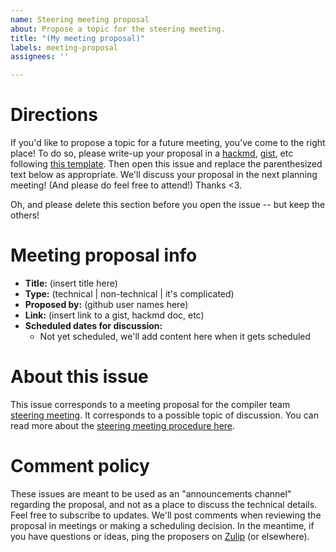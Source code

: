 ```yaml
---
name: Steering meeting proposal
about: Propose a topic for the steering meeting.
title: "(My meeting proposal)"
labels: meeting-proposal
assignees: ''

---
```


# Directions

If you'd like to propose a topic for a future meeting, you've come to
the right place! To do so, please write-up your proposal in a
[hackmd], [gist], etc following [this template]. Then open this issue
and replace the parenthesized text below as appropriate. We'll discuss
your proposal in the next planning meeting! (And please do feel free
to attend!)  Thanks <3.

Oh, and please delete this section before you open the issue -- but
keep the others!

# Meeting proposal info

- **Title:** (insert title here)
- **Type:** (technical | non-technical | it's complicated)
- **Proposed by:** (github user names here)
- **Link:** (insert link to a gist, hackmd doc, etc)
- **Scheduled dates for discussion:**
  - Not yet scheduled, we'll add content here when it gets scheduled

# About this issue

This issue corresponds to a meeting proposal for the compiler team
[steering meeting][]. It corresponds to a possible topic of
discussion. You can read more about the [steering meeting procedure
here][proc].

# Comment policy

These issues are meant to be used as an "announcements channel"
regarding the proposal, and not as a place to discuss the technical
details. Feel free to subscribe to updates. We'll post comments when
reviewing the proposal in meetings or making a scheduling decision.
In the meantime, if you have questions or ideas, ping the proposers
on [Zulip] (or elsewhere).

[Zulip]: https://github.com/rust-lang/compiler-team/blob/master/about/chat-platform.md
[steering meeting]: https://github.com/rust-lang/compiler-team/blob/master/about/steering-meeting.md
[proc]: https://github.com/rust-lang/compiler-team/blob/master/procedures/steering-meeting.md
[this template]: https://github.com/rust-lang/compiler-team/blob/master/proposals/_template.md
[hackmd]: https://hackmd.io/
[gist]: https://gist.github.com/

